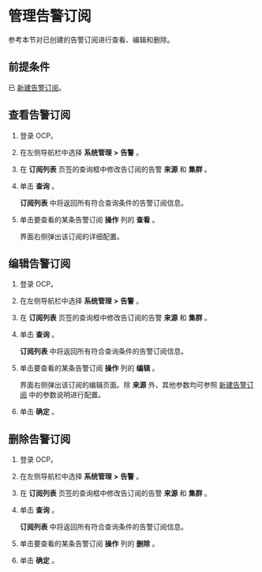 管理告警订阅 
===========================

参考本节对已创建的告警订阅进行查看、编辑和删除。

前提条件 
-------------------------

已 [新建告警订阅](../9.use-alert-management/20.new-alert-subscription.md)。

查看告警订阅 
---------------------------

1. 登录 OCP。

   

2. 在左侧导航栏中选择 **系统管理** **\>** **告警** 。

   

3. 在 **订阅列表** 页签的查询框中修改告订阅的告警 **来源** 和 **集群** 。

   

4. 单击 **查询** 。

   **订阅列表** 中将返回所有符合查询条件的告警订阅信息。
   

5. 单击要查看的某条告警订阅 **操作** 列的 **查看** 。

   界面右侧弹出该订阅的详细配置。
   




编辑告警订阅 
---------------------------

1. 登录 OCP。

   

2. 在左侧导航栏中选择 **系统管理** **\>** **告警** 。

   

3. 在 **订阅列表** 页签的查询框中修改告订阅的告警 **来源** 和 **集群** 。

   

4. 单击 **查询** 。

   **订阅列表** 中将返回所有符合查询条件的告警订阅信息。
   

5. 单击要查看的某条告警订阅 **操作** 列的 **编辑** 。

   界面右侧弹出该订阅的编辑页面。除 **来源** 外，其他参数均可参照 [新建告警订阅](../9.use-alert-management/20.new-alert-subscription.md) 中的参数说明进行配置。
   

6. 单击 **确定** 。

   




删除告警订阅 
---------------------------

1. 登录 OCP。

   

2. 在左侧导航栏中选择 **系统管理** **\>** **告警** 。

   

3. 在 **订阅列表** 页签的查询框中修改告订阅的告警 **来源** 和 **集群** 。

   

4. 单击 **查询** 。

   **订阅列表** 中将返回所有符合查询条件的告警订阅信息。
   

5. 单击要查看的某条告警订阅 **操作** 列的 **删除** 。

   

6. 单击 **确定** 。

   




